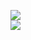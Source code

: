 [![](https://img.shields.io/badge/Made%20With-Github%20Spray-lightgrey.svg?style=for-the-badge&logo=github)](https://github.com/Annihil/github-spray#30271)  
[![](https://i.imgur.com/2DrTn0Z.gif)](https://github.com/Annihil/github-spray)